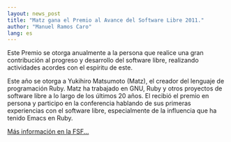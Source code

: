 ```yaml
---
layout: news_post
title: "Matz gana el Premio al Avance del Software Libre 2011."
author: "Manuel Ramos Caro"
lang: es
---
```


Este Premio se otorga anualmente a la persona que realice una gran
contribución al progreso y desarrollo del software libre, realizando
actividades acordes con el espíritu de este.

Este año se otorga a Yukihiro Matsumoto (Matz), el creador del lenguaje
de programación Ruby. Matz ha trabajado en GNU, Ruby y otros proyectos
de software libre a lo largo de los últimos 20 años. El recibió el
premio en persona y participo en la conferencia hablando de sus primeras
experiencias con el software libre, especialmente de la influencia que
ha tenido Emacs en Ruby.

[Más información en la FSF...][1]



[1]: https://www.fsf.org/news/2011-free-software-awards-announced 

